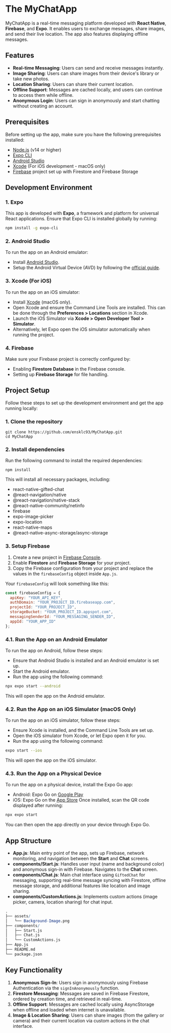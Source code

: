 # The MyChatApp
MyChatApp is a real-time messaging platform developed with **React Native**, **Firebase**, and **Expo**. It enables users to exchange messages, share images, and send their live location. The app also features displaying offline messages.

## Features

- **Real-time Messaging**: Users can send and receive messages instantly.
- **Image Sharing**: Users can share images from their device's library or take new photos.
- **Location Sharing**: Users can share their current location.
- **Offline Support**: Messages are cached locally, and users can continue to access them while offline.
- **Anonymous Login**: Users can sign in anonymously and start chatting without creating an account.

## Prerequisites

Before setting up the app, make sure you have the following prerequisites installed:

- [Node.js](https://nodejs.org/) (v14 or higher)
- [Expo CLI](https://docs.expo.dev/get-started/installation/)
- [Android Studio](https://developer.android.com/studio)
- [Xcode](https://developer.apple.com/xcode/) (For iOS development - macOS only)
- [Firebase](https://console.firebase.google.com) project set up with Firestore and Firebase Storage

## Development Environment
### 1. Expo
This app is developed with **Expo**, a framework and platform for universal React applications. Ensure that Expo CLI is installed globally by running:
```bash
npm install -g expo-cli
```
### 2. Android Studio
To run the app on an Android emulator:

- Install [Android Studio](https://developer.android.com/studio).
- Setup the Android Virtual Device (AVD) by following the [official guide](https://developer.android.com/studio).

### 3. Xcode (For iOS)

To run the app on an iOS simulator:

- Install [Xcode](https://developer.apple.com/xcode/) (macOS only).
- Open Xcode and ensure the Command Line Tools are installed. This can be done through the **Preferences > Locations** section in Xcode.
- Launch the iOS Simulator via **Xcode > Open Developer Tool > Simulator**.
- Alternatively, let Expo open the iOS simulator automatically when running the project.

### 4. Firebase
Make sure your Firebase project is correctly configured by:

- Enabling **Firestore Database** in the Firebase console.
- Setting up **Firebase Storage** for file handling.


## Project Setup

Follow these steps to set up the development environment and get the app running locally:

### 1. Clone the repository

```
git clone https://github.com/ensklc93/MyChatApp.git
cd MyChatApp
```

### 2. Install dependencies
Run the following command to install the required dependencies:
```
npm install
```
This will install all necessary packages, including:

- react-native-gifted-chat
- @react-navigation/native
- @react-navigation/native-stack
- @react-native-community/netinfo
- firebase
- expo-image-picker
- expo-location
- react-native-maps
- @react-native-async-storage/async-storage
  
### 3. Setup Firebase
1. Create a new project in [Firebase Console](https://console.firebase.google.com).
2. Enable **Firestore** and **Firebase Storage** for your project.
3. Copy the Firebase configuration from your project and replace the values in the ```firebaseConfig``` object inside ```App.js```.

Your ```firebaseConfig``` will look something like this:

```js
const firebaseConfig = {
  apiKey: "YOUR_API_KEY",
  authDomain: "YOUR_PROJECT_ID.firebaseapp.com",
  projectId: "YOUR_PROJECT_ID",
  storageBucket: "YOUR_PROJECT_ID.appspot.com",
  messagingSenderId: "YOUR_MESSAGING_SENDER_ID",
  appId: "YOUR_APP_ID"
};
```

### 4.1. Run the App on an Android Emulator
To run the app on Android, follow these steps:
- Ensure that Android Studio is installed and an Android emulator is set up.
- Start the Android emulator.
- Run the app using the following command:
```bash
npx expo start --android
```
This will open the app on the Android emulator.

### 4.2. Run the App on an iOS Simulator (macOS Only)
To run the app on an iOS simulator, follow these steps:
- Ensure Xcode is installed, and the Command Line Tools are set up.
- Open the iOS simulator from Xcode, or let Expo open it for you.
- Run the app using the following command:
```bash
expo start --ios
```
This will open the app on the iOS simulator.

### 4.3. Run the App on a Physical Device
To run the app on a physical device, install the Expo Go app:
- Android: Expo Go on [Google Play](https://play.google.com/store/apps/details?id=host.exp.exponent&pcampaignid=web_share)
- iOS: Expo Go on the [App Store](https://apps.apple.com/us/app/expo-go/id982107779)
Once installed, scan the QR code displayed after running:
```bash
npx expo start
```
You can then open the app directly on your device through Expo Go.

## App Structure
- **App.js**: Main entry point of the app, sets up Firebase, network monitoring, and navigation between the **Start** and **Chat** screens.
- **components/Start.js**: Handles user input (name and background color) and anonymous sign-in with Firebase. Navigates to the **Chat** screen.
- **components/Chat.js**: Main chat interface using ```GiftedChat``` for messaging, supporting real-time message syncing with Firestore, offline message storage, and additional features like location and image sharing.
- **components/CustomActions.js**: Implements custom actions (image picker, camera, location sharing) for chat input.
```mathematica
.
├── assets/
│   └── Background-Image.png
├── components/
│   ├── Start.js
│   ├── Chat.js
│   └── CustomActions.js
├── App.js
├── README.md
└── package.json
```


## Key Functionality
1. **Anonymous Sign-In**: Users sign in anonymously using Firebase Authentication via the ```signInAnonymously``` function.
2. **Firestore Messaging**: Messages are saved in Firebase Firestore, ordered by creation time, and retrieved in real-time.
3. **Offline Support**: Messages are cached locally using AsyncStorage when offline and loaded when internet is unavailable.
4. **Image & Location Sharing**: Users can share images (from the gallery or camera) and their current location via custom actions in the chat interface.

